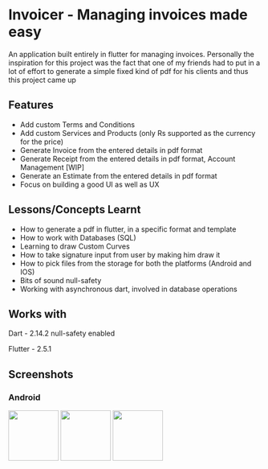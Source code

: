 # Invoicer - Managing invoices made easy

An application built entirely in flutter for managing invoices. Personally the inspiration for this project was the fact that one of my friends
had to put in a lot of effort to generate a simple fixed kind of pdf for his clients and thus this project came up

## Features
- Add custom Terms and Conditions
- Add custom Services and Products (only Rs supported as the currency for the price)
- Generate Invoice from the entered details in pdf format
- Generate Receipt from the entered details in pdf format, Account Management [WIP]
- Generate an Estimate from the entered details in pdf format
- Focus on building a good UI as well as UX

## Lessons/Concepts Learnt
- How to generate a pdf in flutter, in a specific format and template
- How to work with Databases (SQL)
- Learning to draw Custom Curves
- How to take signature input from user by making him draw it
- How to pick files from the storage for both the platforms (Android and IOS)
- Bits of sound null-safety
- Working with asynchronous dart, involved in database operations

## Works with

Dart - 2.14.2 null-safety enabled

Flutter - 2.5.1

## Screenshots

### Android

<p float="left">
  <img src="static/1.png" width="100" />
  <img src="static/2.png" width="100" />
  <img src="static/3.png" width="100" />
</p>


